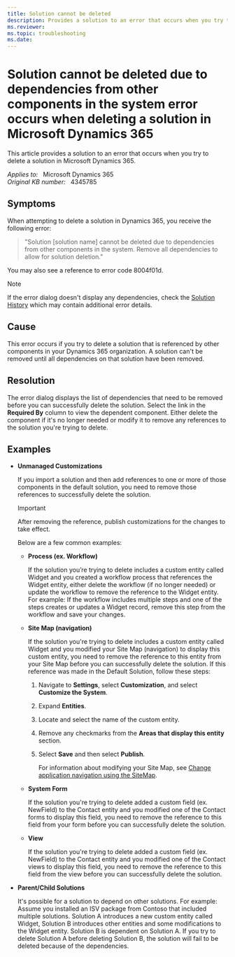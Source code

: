 ```yaml
---
title: Solution cannot be deleted
description: Provides a solution to an error that occurs when you try to delete a solution in Microsoft Dynamics 365.
ms.reviewer: 
ms.topic: troubleshooting
ms.date: 
---
```

# Solution cannot be deleted due to dependencies from other components in the system error occurs when deleting a solution in Microsoft Dynamics 365

This article provides a solution to an error that occurs when you try to delete a solution in Microsoft Dynamics 365.

_Applies to:_ &nbsp; Microsoft Dynamics 365  
_Original KB number:_ &nbsp; 4345785

## Symptoms

When attempting to delete a solution in Dynamics 365, you receive the following error:

> "Solution [solution name] cannot be deleted due to dependencies from other components in the system. Remove all dependencies to allow for solution deletion."

You may also see a reference to error code 8004f01d.

> [!NOTE]
> If the error dialog doesn't display any dependencies, check the [Solution History](/powerapps/maker/common-data-service/solution-history) which may contain additional error details.

## Cause

This error occurs if you try to delete a solution that is referenced by other components in your Dynamics 365 organization. A solution can't be removed until all dependencies on that solution have been removed.

## Resolution

The error dialog displays the list of dependencies that need to be removed before you can successfully delete the solution. Select the link in the **Required By** column to view the dependent component. Either delete the component if it's no longer needed or modify it to remove any references to the solution you're trying to delete.

## Examples

- **Unmanaged Customizations**

    If you import a solution and then add references to one or more of those components in the default solution, you need to remove those references to successfully delete the solution.

    > [!IMPORTANT]
    > After removing the reference, publish customizations for the changes to take effect.

    Below are a few common examples:

  - **Process (ex. Workflow)**

    If the solution you’re trying to delete includes a custom entity called Widget and you created a workflow process that references the Widget entity, either delete the workflow (if no longer needed) or update the workflow to remove the reference to the Widget entity. For example: If the workflow includes multiple steps and one of the steps creates or updates a Widget record, remove this step from the workflow and save your changes.

  - **Site Map (navigation)**

    If the solution you're trying to delete includes a custom entity called Widget and you modified your Site Map (navigation) to display this custom entity, you need to remove the reference to this entity from your Site Map before you can successfully delete the solution. If this reference was made in the Default Solution, follow these steps:

    1. Navigate to **Settings**, select **Customization**, and select **Customize the System**.
    2. Expand **Entities**.
    3. Locate and select the name of the custom entity.
    4. Remove any checkmarks from the **Areas that display this entity** section.
    5. Select **Save** and then select **Publish**.

        For information about modifying your Site Map, see [Change application navigation using the SiteMap](/dynamics365/customerengagement/on-premises/developer/customize-dev/change-application-navigation-using-sitemap).

  - **System Form**

    If the solution you're trying to delete added a custom field (ex. NewField) to the Contact entity and you modified one of the Contact forms to display this field, you need to remove the reference to this field from your form before you can successfully delete the solution.

  - **View**

    If the solution you're trying to delete added a custom field (ex. NewField) to the Contact entity and you modified one of the Contact views to display this field, you need to remove the reference to this field from the view before you can successfully delete the solution.

- **Parent/Child Solutions**

    It's possible for a solution to depend on other solutions. For example: Assume you installed an ISV package from Contoso that included multiple solutions. Solution A introduces a new custom entity called Widget, Solution B introduces other entities and some modifications to the Widget entity. Solution B is dependent on Solution A. If you try to delete Solution A before deleting Solution B, the solution will fail to be deleted because of the dependencies.
